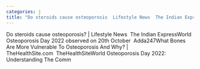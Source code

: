```yaml
---
categories: j
title: "Do steroids cause osteoporosis  Lifestyle News  The Indian Express"
---
```

Do steroids cause osteoporosis? | Lifestyle News&nbsp;&nbsp;The Indian ExpressWorld Osteoporosis Day 2022 observed on 20th October&nbsp;&nbsp;Adda247What Bones Are More Vulnerable To Osteoporosis And Why? | TheHealthSite.com&nbsp;&nbsp;TheHealthSiteWorld Osteoporosis Day 2022: Understanding The Comm